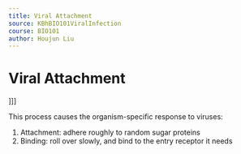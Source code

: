 ```yaml
---
title: Viral Attachment
source: KBhBIO101ViralInfection
course: BIO101
author: Houjun Liu
---
```


# Viral Attachment
]]]

This process causes the organism-specific response to viruses:

1. Attachment: adhere roughly to random sugar proteins
2. Binding: roll over slowly, and bind to the entry receptor it needs

